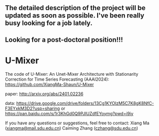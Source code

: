 
## The detailed description of the project will be updated as soon as possible. I've been really busy looking for a job lately. 

## Looking for a post-doctoral position!!!

# U-Mixer
The code of U-Mixer: An Unet-Mixer Architecture with Stationarity Correction for Time Series Forecasting (AAAI2024): https://github.com/XiangMa-Shaun/U-Mixer

paper: http://arxiv.org/abs/2401.02236

data: https://drive.google.com/drive/folders/13Cg1KYOlzM5C7K8gK8NfC-F3EYxkM3D2?usp=sharing or https://pan.baidu.com/s/1r3KhGd0Q9PJIUZdfEYoymg?pwd=i9iy

If you have any questions or suggestions, feel free to contact:
Xiang Ma (xiangma@mail.sdu.edu.cn)
Caiming Zhang (czhang@sdu.edu.cn)

